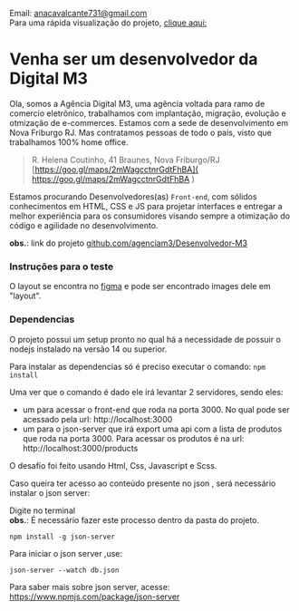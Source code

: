 Email: anacavalcante731@gmail.com<br>
Para uma rápida visualização do projeto, [clique aqui:](https://desafio-m3.vercel.app/src/index.html)

# Venha ser um desenvolvedor da Digital M3

Ola, somos a Agência Digital M3, uma agência voltada para ramo de comercio eletrônico, trabalhamos com implantação, migração, evolução e otmização de e-commerces. Estamos com a sede de desenvolvimento em Nova Friburgo RJ. Mas contratamos pessoas de todo o pais, visto que trabalhamos 100% home office.  
> R. Helena Coutinho, 41 
> Braunes, Nova Friburgo/RJ
[https://goo.gl/maps/2mWagcctnrGdtFhBA]( https://goo.gl/maps/2mWagcctnrGdtFhBA )

Estamos procurando Desenvolvedores(as) `Front-end`, com sólidos conhecimentos em HTML, CSS e JS para projetar interfaces e entregar a melhor experiência para os consumidores visando sempre a otimização do código e agilidade no desenvolvimento.

**obs.**: link do projeto [github.com/agenciam3/Desenvolvedor-M3](https://github.com/agenciam3/Desenvolvedor-M3)

### Instruções para o teste

O layout se encontra no [figma](https://www.figma.com/file/hPfcV6VClVfkHCtje9997Q/Desafio-m3?node-id=0%3A1) e pode ser encontrado images dele em "layout".

### Dependencias

O projeto possui um setup pronto no qual há a necessidade de possuir o nodejs instalado na versão 14 ou superior.

Para instalar as dependencias só é preciso executar o comando: `npm install`

Uma ver que o comando é dado ele irá levantar 2 servidores, sendo eles:
 - um para acessar o front-end que roda na porta 3000. No qual pode ser acessado pela url: http://localhost:3000
 - um para o json-server que irá export uma api com a lista de produtos que roda na porta 3000. Para acessar os produtos é na url:  http://localhost:3000/products

O desafio foi feito usando Html, Css, Javascript e Scss.

Caso queira ter acesso ao conteúdo presente no json , será necessário instalar o json server:

Digite no terminal<br>
**obs.**: É necessário fazer este processo dentro da pasta do projeto. 

`npm install -g json-server`

Para iniciar o json server ,use:

`json-server --watch db.json`

Para saber mais sobre json server, acesse: https://www.npmjs.com/package/json-server


